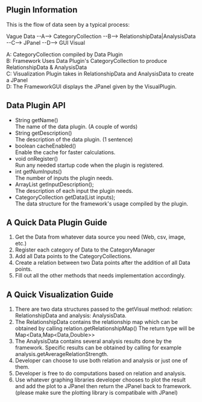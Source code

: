 ## Plugin Information

This is the flow of data seen by a typical process:

Vague Data --A--> CategoryCollection --B--> RelationshipData|AnalysisData --C--> JPanel --D--> GUI Visual

A: CategoryCollection compiled by Data Plugin<br />
B: Framework Uses Data Plugin's CategoryCollection to produce RelationshipData & AnalysisData<br />
C: Visualization Plugin takes in RelationshipData and AnalysisData to create a JPanel<br />
D: The FrameworkGUI displays the JPanel given by the VisualPlugin.<br />

## Data Plugin API
* String getName() <br/>
The name of the data plugin. (A couple of words)
* String getDescription() <br/>
The description of the data plugin. (1 sentence)
* boolean cacheEnabled() <br/>
Enable the cache for faster calculations.
* void onRegister() <br/>
Run any needed startup code when the plugin is registered.
* int getNumInputs() <br/>
The number of inputs the plugin needs.
* ArrayList<String> getInputDescription(); <br/>
The description of each input the plugin needs.
* CategoryCollection getData(List<String> inputs); <br/>
The data structure for the framework's usage compiled by the plugin.


## A Quick Data Plugin Guide
1) Get the Data from whatever data source you need (Web, csv, image, etc.)
2) Register each category of Data to the CategoryManager
3) Add all Data points to the CategoryCollections. 
4) Create a relation between two Data points after the addition of all Data points.
5) Fill out all the other methods that needs implementation accordingly. 


## A Quick Visualization Guide
1) There are two data structures passed to the getVisual method: relation: RelationshipData and analysis: AnalysisData.
2) The RelationshipData contains the relationship map which can be obtained by calling relation.getRelationshipMap()
   The return type will be Map<Data,Map<Data,Double>>
3) The AnalysisData contains several analysis results done by the framework. 
   Specific results can be obtained by calling for example analysis.getAverageRelationStrength.
4) Developer can choose to use both relation and analysis or just one of them.
5) Developer is free to do computations based on relation and analysis.
6) Use whatever graphing libraries developer chooses to plot the result and add the plot to a JPanel
   then return the JPanel back to framework. (please make sure the plotting library is compatibale with JPanel)
   
   





